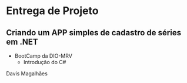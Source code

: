 # Entrega de Projeto

## Criando um APP simples de cadastro de séries em .NET



- BootCamp da DIO-MRV
  - Introdução do C# 





Davis Magalhães